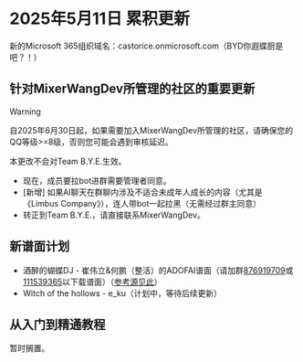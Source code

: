 # 2025年5月11日 累积更新

新的Microsoft 365组织域名：castorice.onmicrosoft.com（BYD你遐蝶厨是吧？！）

## 针对MixerWangDev所管理的社区的重要更新

> [!WARNING]
>
> 自2025年6月30日起，如果需要加入MixerWangDev所管理的社区，请确保您的QQ等级>=8级，否则您可能会遇到审核延迟。
>
> 本更改不会对Team B.Y.E.生效。

* 现在，成员要拉bot进群需要管理者同意。
* [新增] 如果AI聊天在群聊内涉及不适合未成年人成长的内容（尤其是《Limbus Company》），连人带bot一起拉黑（无需经过群主同意）
* 转正到Team B.Y.E.，请直接联系MixerWangDev。

## 新谱面计划

* 酒醉的蝴蝶DJ - 崔伟立&何鹏（整活）的ADOFAI谱面（请加群[876919709](https://qm.qq.com/q/7ZifjVDBy8)或[111539365](https://qm.qq.com/q/WPesxP9o2q)以下载谱面）（[参考源见此](https://www.bilibili.com/video/BV1JydBYXE2W/)）
* Witch of the hollows - e_ku（计划中，等待后续更新）

## 从入门到精通教程

暂时搁置。